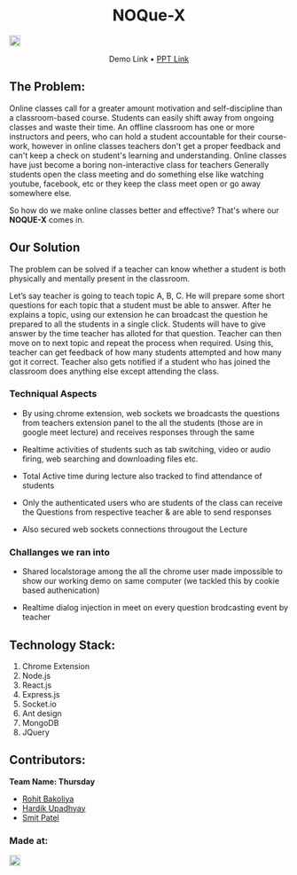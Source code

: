 <h1 align="center">NOQue-X</h1>
<p align="center">
</p>

<a href="https://hack36.com"> <img src="http://bit.ly/BuiltAtHack36" height=20px> </a>

<center>
  <a herf="">Demo Link</a> • <a href="">PPT Link</a>
</center>

## The Problem:

Online classes call for a greater amount motivation and self-discipline than a classroom-based course.
Students can easily shift away from ongoing classes and waste their time. An offline classroom has one or more instructors and peers, who can hold a student accountable for their course-work, however in online classes teachers don't get a proper feedback and can't keep a check on student's learning and understanding. Online classes have just become a boring non-interactive class for teachers
Generally students open the class meeting and do something else like watching youtube, facebook, etc or they keep the class meet open or go away somewhere else.

So how do we make online classes better and effective? That's where our <b>NOQUE-X</b> comes in.

## Our Solution

The problem can be solved if a teacher can know whether a student is both physically and mentally present in the classroom.

Let’s say teacher is going to teach topic A, B, C. He will prepare some short questions for each topic that a student must be able to answer. After he explains a topic, using our extension he can broadcast the question he prepared to all the students in a single click. Students will have to give answer by the time teacher has alloted for that question. Teacher can then move on to next topic and repeat the process when required. Using this, teacher can get feedback of how many students attempted and how many got it correct. Teacher also gets notified if a student who has joined the classroom does anything else except attending the class.

### Techniqual Aspects

- By using chrome extension, web sockets we broadcasts the questions from teachers extension panel to the all the students (those are in google meet lecture) and receives responses through the same

- Realtime activities of students such as tab switching, video or audio firing, web searching and downloading files etc.

- Total Active time during lecture also tracked to find attendance of students

- Only the authenticated users who are students of the class can receive the Questions from respective teacher & are able to send responses


- Also secured web sockets connections througout the Lecture

### Challanges we ran into

- Shared localstorage among the all the chrome user made impossible to show our working demo on same computer (we tackled this by cookie based authenication)

- Realtime dialog injection in meet on every question brodcasting event by teacher

## Technology Stack:

1. Chrome Extension
2. Node.js
3. React.js
4. Express.js
5. Socket.io
6. Ant design
7. MongoDB
8. JQuery

## Contributors:

**Team Name: Thursday**

- [Rohit Bakoliya](https://github.com/rohitbakoliya)
- [Hardik Upadhyay](https://github.com/Simply-divine)
- [Smit Patel](https://github.com/C2OO13/)

### Made at:

<a href="https://hack36.com"> <img src="http://bit.ly/BuiltAtHack36" height=20px> </a>
